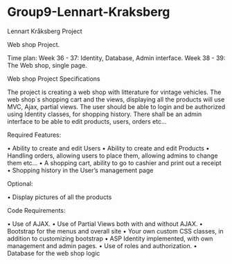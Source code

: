 ﻿# Group9-Lennart-Kraksberg
Lennart Kråksberg Project

Web shop Project.

Time plan:
Week 36 - 37: Identity, Database, Admin interface.
Week 38 - 39: The Web shop, single page.



Web shop Project Specifications

The project is creating a web shop with litterature for vintage vehicles. 
The web shop´s shopping cart and the views, displaying all the products will use MVC, Ajax, partial views. 
The user should be able to login and be authorized using Identity classes, for shopping history.
There shall be an admin interface to be able to edit products, users, orders etc...

Required Features:

• Ability to create and edit Users
• Ability to create and edit Products
• Handling orders, allowing users to place them, allowing admins to change them etc…
• A shopping cart, ability to go to cashier and print out a receipt
• Shopping history in the User’s management page

Optional:

• Display pictures of all the products

Code Requirements:

• Use of AJAX.
• Use of Partial Views both with and without AJAX.
• Bootstrap for the menus and overall site
• Your own custom CSS classes, in addition to customizing bootstrap
• ASP Identity implemented, with own management and admin pages.
• Use of roles and authorization.
• Database for the web shop logic

